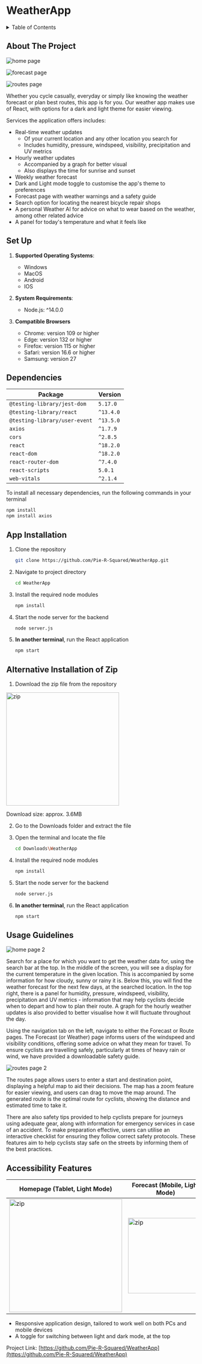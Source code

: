 # WeatherApp

<!-- TABLE OF CONTENTS -->
<details>
  <summary>Table of Contents</summary>
  <ol>
    <li><a href="#about-the-project">About The Project</a></li>
    <li><a href="#set-up">Set Up</a>
      <ul>
        <li><a href="#dependencies">Dependencies</a></li>
        <li><a href="#app-installation">App Installation</a></li>
        <li><a href="#alternative-installation-of-zip">Zip Alternative Installation</a></li>
      </ul>
    </li>
    <li><a href="#usage-guidelines">Usage Guidelines</a></li>
    <li><a href="#accessibility-features">Accessibility Features</a></li>
  </ol>
</details>



<!-- ABOUT THE PROJECT -->
## About The Project

![home page](assets/home_page.png)

![forecast page](assets/forecast_page.png)

![routes page](assets/routes_page.png)


Whether you cycle casually, everyday or simply like knowing the weather forecast or plan best routes, this app is for you. Our weather app makes use of React, with options for a dark and light theme for easier viewing.

Services the application offers includes:
- Real-time weather updates
    - Of your current location and any other location you search for
    - Includes humidity, pressure, windspeed, visibility, precipitation and UV metrics
- Hourly weather updates
    - Accompanied by a graph for better visual
    - Also displays the time for sunrise and sunset
- Weekly weather forecast
- Dark and Light mode toggle to customise the app's theme to preferences
- Forecast page with weather warnings and a safety guide
- Search option for locating the nearest bicycle repair shops
- A personal Weather AI for advice on what to wear based on the weather, among other related advice
- A panel for today's temperature and what it feels like


<!-- SETTING UP -->
## Set Up

1. **Supported Operating Systems**:
   - Windows
   - MacOS
   - Android
   - IOS

2. **System Requirements**:
   - Node.js: ^14.0.0

3. **Compatible Browsers**
   - Chrome: version 109 or higher
   - Edge: version 132 or higher
   - Firefox: version 115 or higher
   - Safari: version 16.6 or higher
   - Samsung: version 27
  
## Dependencies

| **Package**                      | **Version**     |
|-----------------------------------|-----------------|
| `@testing-library/jest-dom`       | `5.17.0`        |
| `@testing-library/react`          | `^13.4.0`       |
| `@testing-library/user-event`     | `^13.5.0`       |
| `axios`                           | `^1.7.9`        |
| `cors`                            | `^2.8.5`        |
| `react`                           | `^18.2.0`       |
| `react-dom`                       | `^18.2.0`       |
| `react-router-dom`                | `^7.4.0`        |
| `react-scripts`                   | `5.0.1`         |
| `web-vitals`                      | `^2.1.4`        |

To install all necessary dependencies, run the following commands in your terminal
   ```sh
   npm install
   npm install axios
   ```

## App Installation

1. Clone the repository
   ```sh
   git clone https://github.com/Pie-R-Squared/WeatherApp.git
   ```
2. Navigate to project directory
   ```sh
   cd WeatherApp
   ```
3. Install the required node modules
   ```sh
   npm install
   ```
4. Start the node server for the backend
   ```sh
   node server.js
   ```
5. **In another terminal**, run the React application
   ```sh
   npm start
   ```

## Alternative Installation of Zip

1. Download the zip file from the repository

<image src="assets/projectZipDownload.png" alt="zip" width="300"/>

Download size: approx. 3.6MB

2. Go to the Downloads folder and extract the file

3. Open the terminal and locate the file
   ```sh
   cd Downloads\WeatherApp
   ```
4. Install the required node modules
   ```sh
   npm install
   ```
5. Start the node server for the backend
   ```sh
   node server.js
   ```
6. **In another terminal**, run the React application
   ```sh
   npm start
   ```


<!-- USAGE EXAMPLES -->
## Usage Guidelines

![home page 2](assets/home_page.png)

Search for a place for which you want to get the weather data for, using the search bar at the top. In the middle of the screen, you will see a display for the current temperature in the given location. This is accompanied by some information for how cloudy, sunny or rainy it is. Below this, you will find the weather forecast for the next few days, at the searched location. In the top right, there is a panel for humidity, pressure, windspeed, visibility, precipitation and UV metrics - information that may help cyclists decide when to depart and how to plan their route. A graph for the hourly weather updates is also provided to better visualise how it will fluctuate throughout the day.

Using the navigation tab on the left, navigate to either the Forecast or Route pages. The Forecast (or Weather) page informs users of the windspeed and visibility conditions, offering some advice on what they mean for travel. To ensure cyclists are travelling safely, particularly at times of heavy rain or wind, we have provided a downloadable safety guide.

![routes page 2](assets/routes_page.png)

The routes page allows users to enter a start and destination point, displaying a helpful map to aid their decisions. The map has a zoom feature for easier viewing, and users can drag to move the map around. The generated route is the optimal route for cyclists, showing the distance and estimated time to take it.

There are also safety tips provided to help cyclists prepare for journeys using adequate gear, along with information for emergency services in case of an accident. To make preparation effective, users can utilise an interactive checklist for ensuring they follow correct safety protocols. These features aim to help cyclists stay safe on the streets by informing them of the best practices.


<!-- ACCESSIBILITY FEATURES -->
## Accessibility Features

| Homepage (Tablet, Light Mode) | Forecast (Mobile, Light Mode) | Routes (Mobile, Dark Mode) |
|------------------------------------------|-------------------------------------------|-----------------------------------------|
| <image src="assets/home_responsive.png" alt="zip" width="300"/> | <image src="assets/forecast_responsive.png" alt="zip" width="200"/> | <image src="assets/routes_responsive.png" alt="zip" width="200"/> |

- Responsive application design, tailored to work well on both PCs and mobile devices
- A toggle for switching between light and dark mode, at the top

Project Link: [https://github.com/Pie-R-Squared/WeatherApp](https://github.com/Pie-R-Squared/WeatherApp)
